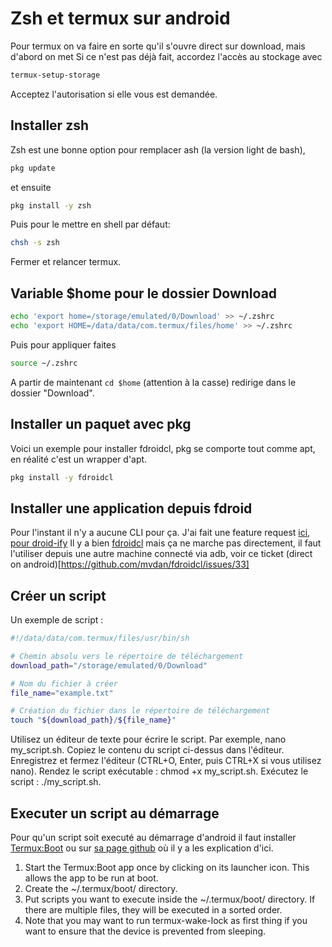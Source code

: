 # Zsh et termux sur android


Pour termux on va faire en sorte qu'il s'ouvre direct sur download, mais d'abord on met
Si ce n'est pas déjà fait, accordez l'accès au stockage avec

```bash
termux-setup-storage
```

Acceptez l'autorisation si elle vous est demandée.

## Installer zsh

Zsh est une bonne option pour remplacer ash (la version light de bash),

```bash
pkg update
```

et ensuite

```bash
pkg install -y zsh
```

Puis pour le mettre en shell par défaut:

```bash
chsh -s zsh
```

Fermer et relancer termux.

## Variable $home pour le dossier Download

```bash
echo 'export home=/storage/emulated/0/Download' >> ~/.zshrc
echo 'export HOME=/data/data/com.termux/files/home' >> ~/.zshrc
```

Puis pour appliquer faites

```bash
source ~/.zshrc
```

A partir de maintenant `cd $home` (attention à la casse) redirige dans le dossier "Download".

## Installer un paquet avec pkg

Voici un exemple pour installer fdroidcl, pkg se comporte tout comme apt, en réalité c'est un wrapper d'apt.

```bash
pkg install -y fdroidcl
```

## Installer une application depuis fdroid

Pour l'instant il n'y a aucune CLI pour ça.
J'ai fait une feature request [ici, pour droid-ify](https://github.com/Droid-ify/client/issues/663)
Il y a bien [fdroidcl](https://github.com/mvdan/fdroidcl) mais ça ne marche pas directement, il faut l'utiliser depuis une autre machine connecté via adb, voir ce ticket (direct on android)[https://github.com/mvdan/fdroidcl/issues/33]

## Créer un script

Un exemple de script :

```bash
#!/data/data/com.termux/files/usr/bin/sh

# Chemin absolu vers le répertoire de téléchargement
download_path="/storage/emulated/0/Download"

# Nom du fichier à créer
file_name="example.txt"

# Création du fichier dans le répertoire de téléchargement
touch "${download_path}/${file_name}"
```



Utilisez un éditeur de texte pour écrire le script. Par exemple, nano my_script.sh.
Copiez le contenu du script ci-dessus dans l'éditeur.
Enregistrez et fermez l'éditeur (CTRL+O, Enter, puis CTRL+X si vous utilisez nano).
Rendez le script exécutable : chmod +x my_script.sh.
Exécutez le script : ./my_script.sh.

## Executer un script au démarrage

Pour qu'un script soit executé au démarrage d'android il faut installer [Termux:Boot](https://f-droid.org/packages/com.termux.boot/) ou sur [sa page github](https://github.com/termux/termux-boot) où il y a les explication d'ici.


1. Start the Termux:Boot app once by clicking on its launcher icon. This allows the app to be run at boot.
2. Create the ~/.termux/boot/ directory.
3. Put scripts you want to execute inside the ~/.termux/boot/ directory. If there are multiple files, they will be executed in a sorted order.
4. Note that you may want to run termux-wake-lock as first thing if you want to ensure that the device is prevented from sleeping.

